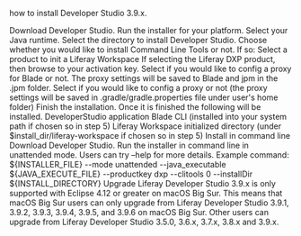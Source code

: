  how to install Developer Studio 3.9.x.


Download Developer Studio.
Run the installer for your platform.
Select your Java runtime.
Select the directory to install Developer Studio. 
Choose whether you would like to install Command Line Tools or not. If so:
Select a product to init a Liferay Workspace
If selecting the Liferay DXP product, then browse to your activation key. 
Select if you would like to config a proxy for Blade or not. The proxy settings will be saved to Blade and jpm in the .jpm folder. 
Select if you would like to config a proxy or not (the proxy settings will be saved in .gradle/gradle.properties file under user's home folder)
Finish the installation.
Once it is finished the following will be installed.
DeveloperStudio application 
Blade CLI (installed into your system path if chosen so in step 5)
Liferay Workspace initialized directory (under $install_dir/liferay-workspace if chosen so in step 5)
Install in command line
Download Developer Studio.
Run the installer in command line in unattended mode.
Users can try –help for more details.
Example command:
${INSTALLER_FILE} --mode unattended --java_executable ${JAVA_EXECUTE_FILE} --productkey dxp --clitools 0 --installDir ${INSTALL_DIRECTORY}
Upgrade
Liferay Developer Studio 3.9.x is only supported with Eclipse 4.12 or greater on macOS Big Sur. This means that macOS Big Sur users can only upgrade from Liferay Developer Studio 3.9.1, 3.9.2, 3.9.3, 3.9.4, 3.9.5, and 3.9.6 on macOS Big Sur. Other users can upgrade from Liferay Developer Studio 3.5.0, 3.6.x, 3.7.x, 3.8.x and 3.9.x.
